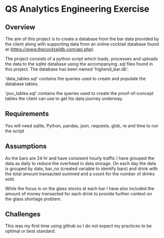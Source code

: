 # QS Analytics Engineering Exercise


## Overview

The aim of this project is to create a database from the bar data provided by the client along with supporting data from an online cocktail database found at (https://www.thecocktaildb.com/api.php).

The project consists of a python script which loads, processes and uploads the data to the sqlite database using the accompanying .sql files found in this project. The database has been named 'highend_bar.db'.

'data_tables.sql' contains the queries used to create and populate the database tables.

'poc_tables.sql' contains the queries used to create the proof-of-concept tables the client can use to get his data journey underway. 


## Requirements
You will need sqlite, Python, pandas, json, requests, glob, re and time to run the script

## Assumptions
As the bars are 24 hr and have consisent hourly traffic I have grouped the data as daily to reduce the overhead in data storage. On each day the data is grouped by date, bar_no (created variable to identify bars) and drink with the total amount transacted summed and a count for the number of drinks sold.

While the focus is on the glass stocks at each bar I have also included the amount of money transacted for each drink to provide further context on the glass shortage problem.

## Challenges
This was my first time using github so I do not expect my practices to be optimal or best standard.
